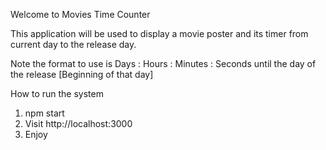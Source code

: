 Welcome to Movies Time Counter

This application will be used to display a movie poster and its timer from current day to the release day.

Note the format to use is Days : Hours : Minutes : Seconds until the day of the release [Beginning of that day]

How to run the system

1. npm start
2. Visit http://localhost:3000
3. Enjoy
